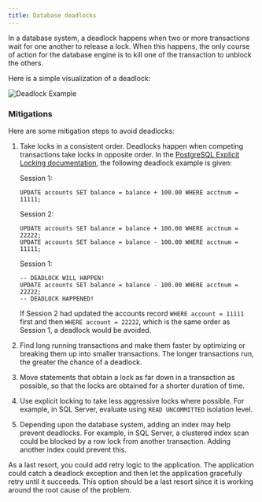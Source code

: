 ```yaml
---
title: Database deadlocks
---
```


In a database system, a deadlock happens when two or more transactions wait for one another to release a lock.  When this happens, the only course of action for the database engine is to kill one  of the transaction to unblock the others.

Here is a simple visualization of a deadlock:

![Deadlock Example](/database-deadlocks/deadlock.png)

### Mitigations

Here are some mitigation steps to avoid deadlocks:

1. Take locks in a consistent order.  Deadlocks happen when competing transactions take locks in opposite order.  In the [PostgreSQL Explicit Locking documentation](https://www.postgresql.org/docs/current/explicit-locking.html#LOCKING-DEADLOCKS), the following deadlock example is given:

    Session 1:
    ```
    UPDATE accounts SET balance = balance + 100.00 WHERE acctnum = 11111;
    ```

    Session 2:
    ```
    UPDATE accounts SET balance = balance + 100.00 WHERE acctnum = 22222;
    UPDATE accounts SET balance = balance - 100.00 WHERE acctnum = 11111;
    ```

    Session 1:
    ```
    -- DEADLOCK WILL HAPPEN!
    UPDATE accounts SET balance = balance - 100.00 WHERE acctnum = 22222;
    -- DEADLOCK HAPPENED!
    ```

    If Session 2 had updated the accounts record `WHERE account = 11111` first and then `WHERE account = 22222`, which is the same order as Session 1, a deadlock would be avoided.
1. Find long running transactions and make them faster by optimizing or breaking them up into smaller transactions.  The longer transactions run, the greater the chance of a deadlock.
1. Move statements that obtain a lock as far down in a transaction as possible, so that the locks are obtained for a shorter duration of time.
1. Use explicit locking to take less aggressive locks where possible.  For example, in SQL Server, evaluate using `READ UNCOMMITTED` isolation level.
1. Depending upon the database system, adding an index may help prevent deadlocks.  For example, in SQL Server, a clustered index scan could be blocked by a row lock from another transaction.  Adding another index could prevent this.


As a last resort, you could add retry logic to the application.  The application could catch a deadlock exception and then let the application gracefully retry until it succeeds.  This option should be a last resort since it is working around the root cause of the problem.
